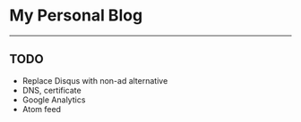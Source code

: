 My Personal Blog
======

* * *

TODO
-----------------
* Replace Disqus with non-ad alternative
* DNS, certificate
* Google Analytics
* Atom feed
